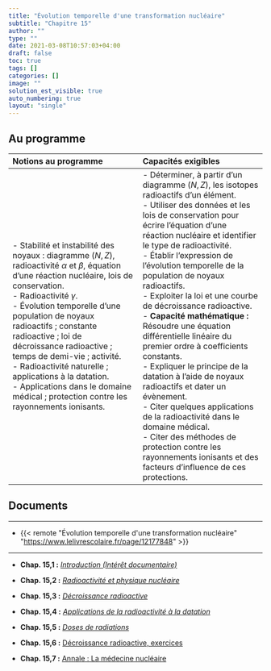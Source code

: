 ```yaml
---
title: "Évolution temporelle d'une transformation nucléaire"
subtitle: "Chapitre 15"
author: ""
type: ""
date: 2021-03-08T10:57:03+04:00
draft: false
toc: true
tags: []
categories: []
image: ""
solution_est_visible: true
auto_numbering: true
layout: "single"
---
```


## Au programme

| Notions au programme | Capacités exigibles |
| :---- | :---- |
| - Stabilité et instabilité des noyaux : diagramme $(N,Z)$, radioactivité $\alpha$ et $\beta$, équation d’une réaction nucléaire, lois de conservation.<br />- Radioactivité $\gamma$.<br />- Évolution temporelle d’une population de noyaux radioactifs ; constante radioactive ; loi de décroissance radioactive ; temps de demi-vie ; activité.<br />- Radioactivité naturelle ; applications à la datation.<br />- Applications dans le domaine médical ; protection contre les rayonnements ionisants. | - Déterminer, à partir d’un diagramme $(N,Z)$, les isotopes radioactifs d’un élément.<br />- Utiliser des données et les lois de conservation pour écrire l’équation d’une réaction nucléaire et identifier le type de radioactivité.<br />- Établir l’expression de l’évolution temporelle de la population de noyaux radioactifs.<br />- Exploiter la loi et une courbe de décroissance radioactive.<br />- **Capacité mathématique :** Résoudre une équation différentielle linéaire du premier ordre à coefficients constants.<br />- Expliquer le principe de la datation à l’aide de noyaux radioactifs et dater un évènement.<br />- Citer quelques applications de la radioactivité dans le domaine médical.<br />- Citer des méthodes de protection contre les rayonnements ionisants et des facteurs d’influence de ces protections.|

## Documents

----

- {{< remote "Évolution temporelle d'une transformation nucléaire" "https://www.lelivrescolaire.fr/page/12177848" >}}

----

- **Chap. 15,1 :** [*Introduction (Intérêt documentaire)*](1-introduction)

- **Chap. 15,2 :** [*Radioactivité et physique nucléaire*](2-radioactivite-physique-nucleaire)

- **Chap. 15,3 :** [*Décroissance radioactive*](3-decroissance-radioactive)

- **Chap. 15,4 :** [*Applications de la radioactivité à la datation*](4-datation)

- **Chap. 15,5 :** [*Doses de radiations*](5-radiations)

- **Chap. 15,6 :** <a href="/terminales-pc/chap-15/chap-15-6/chap-15-6-exercices.html" target="_blank">Décroissance radioactive, exercices</a>


- **Chap. 15,7 :** <a href="/terminales-pc/chap-15/chap-15-7/chap-15-07.html" target="_blank">Annale : La médecine nucléaire</a>
